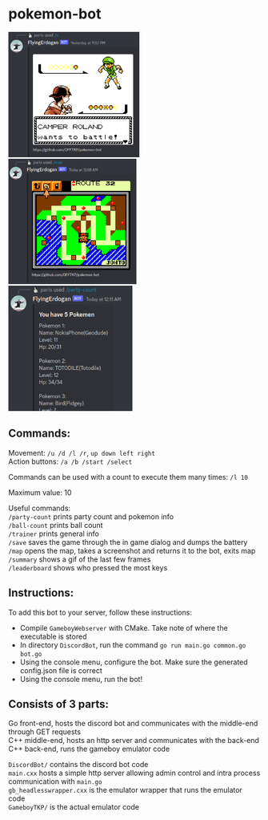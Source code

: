 # pokemon-bot

<p float="center">
  <img src="/screenshot.png" height="250" />
  <img src="/screenshot2.png" height="250" />
  <img src="/screenshot3.png" height="250" />
</p>

## Commands:
Movement: `/u /d /l /r`, `up down left right`    
Action buttons: `/a /b /start /select`    

Commands can be used with a count to execute them many times:
`/l 10`    

Maximum value: 10

Useful commands:    
`/party-count` prints party count and pokemon info    
`/ball-count` prints ball count    
`/trainer` prints general info    
`/save` saves the game through the in game dialog and dumps the battery    
`/map` opens the map, takes a screenshot and returns it to the bot, exits map    
`/summary` shows a gif of the last few frames    
`/leaderboard` shows who pressed the most keys     

## Instructions:
To add this bot to your server, follow these instructions:

- Compile `GameboyWebserver` with CMake. Take note of where the executable is stored    
- In directory `DiscordBot`, run the command `go run main.go common.go bot.go`     
- Using the console menu, configure the bot. Make sure the generated config.json file is correct    
- Using the console menu, run the bot!

## Consists of 3 parts:

Go front-end, hosts the discord bot and communicates with the middle-end through GET requests    
C++ middle-end, hosts an http server and communicates with the back-end    
C++ back-end, runs the gameboy emulator code    

`DiscordBot/` contains the discord bot code    
`main.cxx` hosts a simple http server allowing admin control and intra process communication with `main.go`    
`gb_headlesswrapper.cxx` is the emulator wrapper that runs the emulator code    
`GameboyTKP/` is the actual emulator code    
